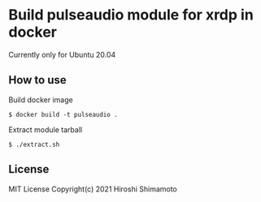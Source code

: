 Build pulseaudio module for xrdp in docker
==========================================

Currently only for Ubuntu 20.04

How to use
----------

Build docker image
```
$ docker build -t pulseaudio .
```

Extract module tarball
```
$ ./extract.sh
```

License
-------
MIT License Copyright(c) 2021 Hiroshi Shimamoto

